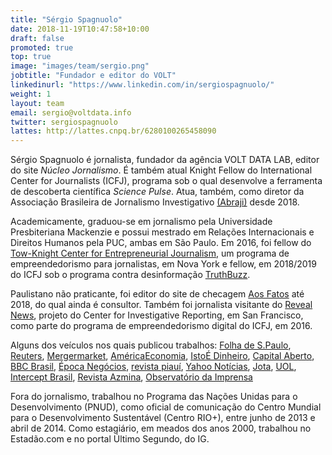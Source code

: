 ```yaml
---
title: "Sérgio Spagnuolo"
date: 2018-11-19T10:47:58+10:00
draft: false
promoted: true
top: true
image: "images/team/sergio.png"
jobtitle: "Fundador e editor do VOLT"
linkedinurl: "https://www.linkedin.com/in/sergiospagnuolo/"
weight: 1
layout: team
email: sergio@voltdata.info
twitter: sergiospagnuolo
lattes: http://lattes.cnpq.br/6280100265458090
---
```


Sérgio Spagnuolo é jornalista, fundador da agência VOLT DATA LAB, editor do site _Núcleo Jornalismo_. É também atual Knight Fellow do International Center for Journalists (ICFJ), programa sob o qual desenvolve a ferramenta de descoberta científica _Science Pulse_. Atua, também, como diretor da Associação Brasileira de Jornalismo Investigativo [(Abraji)](https://abraji.org.br/) desde 2018.

Academicamente, graduou-se em jornalismo pela Universidade Presbiteriana Mackenzie e possui mestrado em Relações Internacionais e Direitos Humanos pela PUC, ambas em São Paulo. Em 2016, foi fellow do [Tow-Knight Center for Entrepreneurial Journalism](https://www.journalism.cuny.edu/centers/tow-knight-center-entrepreneurial-journalism/), um programa de empreendedorismo para jornalistas, em Nova York e fellow, em 2018/2019 do ICFJ sob o programa contra desinformação [TruthBuzz](https://www.icfj.org/our-work/truthbuzz-fellowship-fact-checking-makes-truth-go-viral).

Paulistano não praticante, foi editor do site de checagem [Aos Fatos](https://www.aosfatos.org/) até 2018, do qual ainda é consultor. Também foi jornalista visitante do [Reveal News](https://www.revealnews.org/blog/if-the-u-s-forced-people-to-vote-would-it-improve-turnout/), projeto do Center for Investigative Reporting, em San Francisco, como parte do programa de empreendedorismo digital do ICFJ, em 2016.

Alguns dos veículos nos quais publicou trabalhos: [Folha de S.Paulo](https://www1.folha.uol.com.br/poder/2018/10/1-a-cada-4-pessoas-diz-consumir-noticias-via-whatsapp-regularmente-segundo-pesquisa.shtml), [Reuters](https://fr.reuters.com/article/brasil-geral-especial-peixes-pol-idBRN2844914520071031), [Mergermarket](https://www.mergermarket.com/info/), [AméricaEconomia](http://www.americaeconomia.com/), [IstoÉ Dinheiro](http://www.istoedinheiro.com.br/), [Capital Aberto](http://www.capitalaberto.com.br/), [BBC Brasil](https://www.bbc.com/portuguese/brasil-47858443), [Época Negócios](https://epocanegocios.globo.com/Brasil/noticia/2016/11/um-poco-sem-fundo.html), [revista piauí](https://piaui.folha.uol.com.br/a-farra-dos-verbetes/), [Yahoo Notícias](https://br.noticias.yahoo.com/nas-redes-sociais--prolifera%C3%A7%C3%A3o-de-mensagens-de-%C3%B3dio-prejudica-debate-democr%C3%A1tico-215340137.html), [Jota](https://www.jota.info/paywall?redirect_to=//www.jota.info/advocacia/honorarios-df-tem-a-tabela-mais-barata-pi-a-mais-cara-07042017), [UOL](https://noticias.uol.com.br/internacional/ultimas-noticias/2017/09/12/milho-guitarras-e-bijuterias-comercio-entre-brasil-e-coreia-do-norte-persiste-apesar-de-sancoes.htm), [Intercept Brasil](https://theintercept.com/equipe/sergio-spagnuolo/), [Revista Azmina](https://azmina.com.br/reportagens/lei-permitiu-1-284-casamentos-de-meninas-menores-de-15-anos-desde-2014/), [Observatório da Imprensa](http://www.observatoriodaimprensa.com.br/autor/sergio-spagnuolo/)

Fora do jornalismo, trabalhou no Programa das Nações Unidas para o Desenvolvimento (PNUD), como oficial de comunicação do Centro Mundial para o Desenvolvimento Sustentável (Centro RIO+), entre junho de 2013 e abril de 2014. Como estagiário, em meados dos anos 2000, trabalhou no Estadão.com e no portal Último Segundo, do IG.
